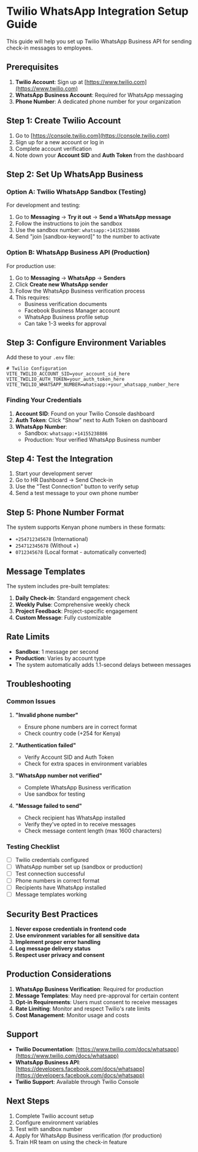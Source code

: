 # Twilio WhatsApp Integration Setup Guide

This guide will help you set up Twilio WhatsApp Business API for sending check-in messages to employees.

## Prerequisites

1. **Twilio Account**: Sign up at [https://www.twilio.com](https://www.twilio.com)
2. **WhatsApp Business Account**: Required for WhatsApp messaging
3. **Phone Number**: A dedicated phone number for your organization

## Step 1: Create Twilio Account

1. Go to [https://console.twilio.com](https://console.twilio.com)
2. Sign up for a new account or log in
3. Complete account verification
4. Note down your **Account SID** and **Auth Token** from the dashboard

## Step 2: Set Up WhatsApp Business

### Option A: Twilio WhatsApp Sandbox (Testing)
For development and testing:

1. Go to **Messaging** → **Try it out** → **Send a WhatsApp message**
2. Follow the instructions to join the sandbox
3. Use the sandbox number: `whatsapp:+14155238886`
4. Send "join [sandbox-keyword]" to the number to activate

### Option B: WhatsApp Business API (Production)
For production use:

1. Go to **Messaging** → **WhatsApp** → **Senders**
2. Click **Create new WhatsApp sender**
3. Follow the WhatsApp Business verification process
4. This requires:
   - Business verification documents
   - Facebook Business Manager account
   - WhatsApp Business profile setup
   - Can take 1-3 weeks for approval

## Step 3: Configure Environment Variables

Add these to your `.env` file:

```env
# Twilio Configuration
VITE_TWILIO_ACCOUNT_SID=your_account_sid_here
VITE_TWILIO_AUTH_TOKEN=your_auth_token_here
VITE_TWILIO_WHATSAPP_NUMBER=whatsapp:+your_whatsapp_number_here
```

### Finding Your Credentials

1. **Account SID**: Found on your Twilio Console dashboard
2. **Auth Token**: Click "Show" next to Auth Token on dashboard
3. **WhatsApp Number**: 
   - Sandbox: `whatsapp:+14155238886`
   - Production: Your verified WhatsApp Business number

## Step 4: Test the Integration

1. Start your development server
2. Go to HR Dashboard → Send Check-in
3. Use the "Test Connection" button to verify setup
4. Send a test message to your own phone number

## Step 5: Phone Number Format

The system supports Kenyan phone numbers in these formats:
- `+254712345678` (International)
- `254712345678` (Without +)
- `0712345678` (Local format - automatically converted)

## Message Templates

The system includes pre-built templates:

1. **Daily Check-in**: Standard engagement check
2. **Weekly Pulse**: Comprehensive weekly check
3. **Project Feedback**: Project-specific engagement
4. **Custom Message**: Fully customizable

## Rate Limits

- **Sandbox**: 1 message per second
- **Production**: Varies by account type
- The system automatically adds 1.1-second delays between messages

## Troubleshooting

### Common Issues

1. **"Invalid phone number"**
   - Ensure phone numbers are in correct format
   - Check country code (+254 for Kenya)

2. **"Authentication failed"**
   - Verify Account SID and Auth Token
   - Check for extra spaces in environment variables

3. **"WhatsApp number not verified"**
   - Complete WhatsApp Business verification
   - Use sandbox for testing

4. **"Message failed to send"**
   - Check recipient has WhatsApp installed
   - Verify they've opted in to receive messages
   - Check message content length (max 1600 characters)

### Testing Checklist

- [ ] Twilio credentials configured
- [ ] WhatsApp number set up (sandbox or production)
- [ ] Test connection successful
- [ ] Phone numbers in correct format
- [ ] Recipients have WhatsApp installed
- [ ] Message templates working

## Security Best Practices

1. **Never expose credentials in frontend code**
2. **Use environment variables for all sensitive data**
3. **Implement proper error handling**
4. **Log message delivery status**
5. **Respect user privacy and consent**

## Production Considerations

1. **WhatsApp Business Verification**: Required for production
2. **Message Templates**: May need pre-approval for certain content
3. **Opt-in Requirements**: Users must consent to receive messages
4. **Rate Limiting**: Monitor and respect Twilio's rate limits
5. **Cost Management**: Monitor usage and costs

## Support

- **Twilio Documentation**: [https://www.twilio.com/docs/whatsapp](https://www.twilio.com/docs/whatsapp)
- **WhatsApp Business API**: [https://developers.facebook.com/docs/whatsapp](https://developers.facebook.com/docs/whatsapp)
- **Twilio Support**: Available through Twilio Console

## Next Steps

1. Complete Twilio account setup
2. Configure environment variables
3. Test with sandbox number
4. Apply for WhatsApp Business verification (for production)
5. Train HR team on using the check-in feature
